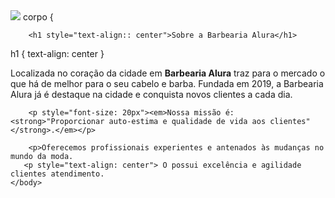 <!DOCTYPEhtml>
<html lang="pt-br">
    <cabeça>
        <meta charset="UTF-8">
        <title>Barbearia Alura</title>
<link rel="stylesheet" href="style.css">
        <style>


</style>
    </head>

<img id="banner" src="banner.jpg">
    <corpo>
    corpo {
  
        <h1 style="text-align:: center">Sobre a Barbearia Alura</h1>
h1 {
    text-align: center
}
        <p>Localizada no coração da cidade em <strong>Barbearia Alura</strong> traz para o mercado o que há de melhor para o seu cabelo e barba.
        Fundada em 2019, a Barbearia Alura já é destaque na cidade e conquista novos clientes a cada dia.</p>

        <p style="font-size: 20px"><em>Nossa missão é: <strong>"Proporcionar auto-estima e qualidade de vida aos clientes"</strong>.</em></p>

        <p>Oferecemos profissionais experientes e antenados às mudanças no mundo da moda.
       <p style="text-align: center"> O possui excelência e agilidade clientes atendimento.
    </body>
</html>
